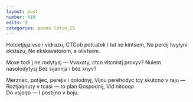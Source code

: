 ```yaml
---
layout: post
number: 410
edits: 9
categories: poems latin_25
---
```


Hotcetjsja vse i vidrazu,
CTCob potcatok i tut xe kintsem,
Na percij hvylyni ekstazu,
Ne ekskavatorom, a olivtsem.

Moxe todi j ne rodytysj —
Vvaxaty, ctco vitcnistj proxyv?
Nulem nasolodytysj
Bez sijannja i bez xnyv?

Merznec, potijec, perejiv i qolodnyj,
Vijnu perehodyc tcy skutcno v raju —
Roztjaqnuty v tcasi — to plan Qospodnij,
Vid nitcoqo  
Do vsjoqo —
I postijno v boju.
